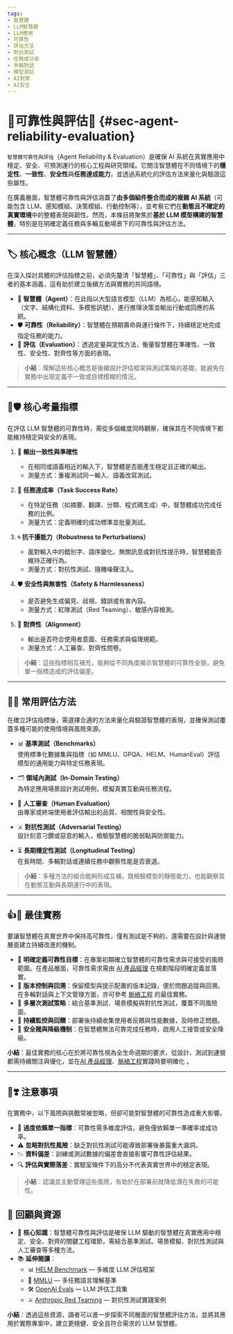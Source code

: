 ```yaml
---
tags:  
- 智慧體
- LLM智慧體
- LLM應用  
- 可靠性  
- 評估方法  
- 對抗測試  
- 任務成功率  
- 多輪對話  
- 模型測試  
- AI對齊  
- AI安全  
---
```

# 🤖可靠性與評估🚨 {#sec-agent-reliability-evaluation}
`智慧體可靠性與評估`（Agent Reliability & Evaluation）是確保 AI 系統在真實應用中穩定、安全、可預測運行的核心工程與研究領域。它關注智慧體在不同情境下的**穩定性**、**一致性**、**安全性**與**任務達成能力**，並透過系統化的評估方法來量化與驗證這些屬性。

在廣義層面，智慧體可靠性與評估涵蓋了**由多個組件整合而成的複雜 AI 系統**（可能包含 LLM、感知模組、決策模組、行動控制等），並考察它們在**動態且不確定的真實環境**中的整體表現與韌性。然而，本條目將聚焦於**基於 LLM 模型構建的智慧體**，特別是在明確定義任務與多輪互動場景下的可靠性與評估方法。

---

## 🏷️ 核心概念（LLM 智慧體）

在深入探討具體的評估指標之前，必須先釐清「智慧體」、「可靠性」與「評估」三者的基本涵義，這有助於建立後續方法與實務的共同語境。

- 🤖 **智慧體（Agent）**：在此指以大型語言模型（LLM）為核心，能感知輸入（文字、結構化資料、多模態訊號）、進行推理決策並輸出行動或回應的系統。  
- 🛡️ **可靠性（Reliability）**：智慧體在預期壽命與運行條件下，持續穩定地完成指定任務的能力。  
- 📏 **評估（Evaluation）**：透過定量與定性方法，衡量智慧體在準確性、一致性、安全性、對齊性等方面的表現。  

> **小結**：理解這些核心概念是後續設計評估框架與測試策略的基礎，能避免在實務中出現定義不一致或目標模糊的情況。

***

## 🎯🛡 核心考量指標

在評估 LLM 智慧體的可靠性時，需從多個維度同時觀察，確保其在不同情境下都能維持穩定與安全的表現。

1. 📌 **輸出一致性與準確性**  
   - 在相同或語義相近的輸入下，智慧體是否能產生穩定且正確的輸出。  
   - 測量方式：重複測試同一輸入、語義改寫測試。

2. 🎯 **任務達成率（Task Success Rate）**  
   - 在特定任務（如摘要、翻譯、分類、程式碼生成）中，智慧體成功完成任務的比例。  
   - 測量方式：定義明確的成功標準並批量測試。

3. 🌀 **抗干擾能力（Robustness to Perturbations）**  
   - 面對輸入中的錯別字、語序變化、無關訊息或對抗性提示時，智慧體能否維持正確行為。  
   - 測量方式：對抗性測試、隨機噪聲注入。

4. 🛡️ **安全性與無害性（Safety & Harmlessness）**  
   - 是否避免生成偏見、歧視、錯誤或有害內容。  
   - 測量方式：紅隊測試（Red Teaming）、敏感內容檢測。

5. 🤝 **對齊性（Alignment）**  
   - 輸出是否符合使用者意圖、任務需求與倫理規範。  
   - 測量方式：人工審查、對齊性問卷。

> **小結**：這些指標相互補充，能夠從不同角度揭示智慧體的可靠性全貌，避免單一指標造成的評估偏差。

---

## 🧪📐 常用評估方法

在確立評估指標後，需選擇合適的方法來量化與驗證智慧體的表現，並確保測試覆蓋多種可能的使用情境與風險來源。

- 📊 **基準測試（Benchmarks）**  
  使用標準化數據集與指標（如 MMLU、GPQA、HELM、HumanEval）評估模型的通用能力與特定任務表現。

- 🗂️ **領域內測試（In-Domain Testing）**  
  為特定應用場景設計測試用例，模擬真實互動與任務流程。

- 👀 **人工審查（Human Evaluation）**  
  由專家或終端使用者評估輸出的品質、相關性與安全性。

- ⚔️ **對抗性測試（Adversarial Testing）**  
  設計刻意刁鑽或惡意的輸入，檢驗智慧體的脆弱點與防禦能力。

- ⏳ **長期穩定性測試（Longitudinal Testing）**  
  在長時間、多輪對話或連續任務中觀察性能是否衰退。

> **小結**：多種方法的組合能夠形成互補，既檢驗模型的靜態能力，也能觀察其在動態互動與長期運行中的表現。

---

## 👍💖 最佳實務

要讓智慧體在真實世界中保持高可靠性，僅有測試是不夠的，還需要在設計與運營層面建立持續改進的機制。

- 🎯 **明確定義可靠性目標**：在專案初期確立智慧體的可靠性需求與可接受的風險範圍。在產品層面，可靠性需求需由 [AI 產品經理](#sec-ai-pm) 在規劃階段明確定義並落實。
- 📜 **版本控制與回溯**：保留模型與提示配置的版本記錄，便於問題追蹤與回溯。在多輪對話與上下文管理方面，亦可參考 [脈絡工程](10-05-context_engineering.zh-hant) 的最佳實務。  
- 🧩 **多層次測試策略**：結合基準測試、場景模擬與對抗性測試，覆蓋不同風險面。  
- 📡 **持續監控與回饋**：部署後持續收集使用者反饋與性能數據，及時修正問題。  
- 🛑 **安全閥與降級機制**：在智慧體無法可靠完成任務時，啟用人工接管或安全降級。  

**小結**：最佳實務的核心在於將可靠性視為全生命週期的要求，從設計、測試到運營都需持續關注與優化，並在[AI 產品經理](#sec-ai-pm)、[脈絡工程](10-05-context_engineering.zh-hant)實踐時要明確化 。

---

## 🤞❣️ 注意事項

在實務中，以下風險與挑戰常被忽略，但卻可能對智慧體的可靠性造成重大影響。

- 🚫 **過度依賴單一指標**：可靠性需多維度評估，避免僅依賴單一準確率或成功率。  
- ⚠️ **忽略對抗性風險**：缺乏對抗性測試可能導致部署後暴露重大漏洞。  
- 📉 **資料偏差**：訓練或測試數據的偏差會直接影響可靠性評估結果。  
- 🔍 **評估與實際落差**：實驗室條件下的高分不代表真實世界中的穩定表現。  

> **小結**：認識並主動管理這些風險，有助於在部署前就降低潛在失敗的可能性。

## 🌉 回顧與資源

- 🌟 **核心知識**：智慧體可靠性與評估是確保 LLM 驅動的智慧體在真實應用中穩定、安全、對齊的關鍵工程環節，需結合基準測試、場景模擬、對抗性測試與人工審查等多種方法。  
- 📚 **延伸閱讀**：  
  - 📊 [HELM Benchmark](https://crfm.stanford.edu/helm/latest/) — 多維度 LLM 評估框架  
  - 🧠 [MMLU](https://github.com/hendrycks/test) — 多任務語言理解基準  
  - 🛠️ [OpenAI Evals](https://github.com/openai/evals) — LLM 評估工具集  
  - ⚔️ [Anthropic Red Teaming](https://www.anthropic.com/news/red-teaming) — 對抗性測試實踐案例  

**小結**：透過這些資源，讀者可以進一步探索不同層面的智慧體評估方法，並將其應用於實際專案中，建立更穩健、安全且符合需求的 LLM 智慧體。
